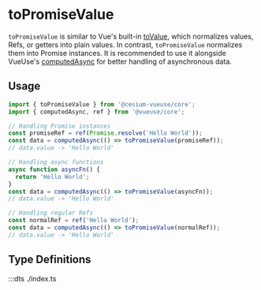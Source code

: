 # toPromiseValue

`toPromiseValue` is similar to Vue's built-in [toValue](https://vuejs.org/api/reactivity-utilities.html#tovalue), which normalizes values, Refs, or getters into plain values. In contrast, `toPromiseValue` normalizes them into Promise instances. It is recommended to use it alongside VueUse's [computedAsync](https://vueuse.org/core/computedAsync/) for better handling of asynchronous data.

## Usage

```ts
import { toPromiseValue } from '@cesium-vueuse/core';
import { computedAsync, ref } from '@vueuse/core';

// Handling Promise instances
const promiseRef = ref(Promise.resolve('Hello World'));
const data = computedAsync(() => toPromiseValue(promiseRef));
// data.value -> 'Hello World'

// Handling async functions
async function asyncFn() {
  return 'Hello World';
}
const data = computedAsync(() => toPromiseValue(asyncFn));
// data.value -> 'Hello World'

// Handling regular Refs
const normalRef = ref('Hello World');
const data = computedAsync(() => toPromiseValue(normalRef));
// data.value -> 'Hello World'
```

## Type Definitions

:::dts ./index.ts
